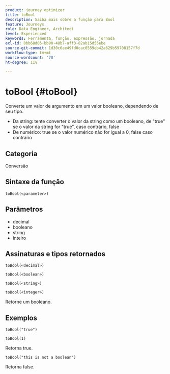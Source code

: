 ```yaml
---
product: journey optimizer
title: toBool
description: Saiba mais sobre a função para Bool
feature: Journeys
role: Data Engineer, Architect
level: Experienced
keywords: Ferramenta, função, expressão, jornada
exl-id: 0bb68d05-bb90-48b7-aff3-82ab15d55ebe
source-git-commit: 1d30c6ae49fd0cac0559eb42a629b59708157f7d
workflow-type: tm+mt
source-wordcount: '78'
ht-degree: 11%

---
```


# toBool {#toBool}

Converte um valor de argumento em um valor booleano, dependendo de seu tipo.

* Da string: tente converter o valor da string como um booleano, de &quot;true&quot; se o valor da string for &quot;true&quot;, caso contrário, false
* De numérico: true se o valor numérico não for igual a 0, false caso contrário

## Categoria

Conversão

## Sintaxe da função

`toBool(<parameter>)`

## Parâmetros

* decimal
* booleano
* string
* inteiro

## Assinaturas e tipos retornados

`toBool(<decimal>)`

`toBool(<boolean>)`

`toBool(<string>)`

`toBool(<integer>)`

Retorne um booleano.

## Exemplos

`toBool("true")`

`toBool(1)`

Retorna true.

`toBool("this is not a boolean")`

Retorna false.
